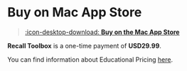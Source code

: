 # Buy on Mac App Store

> [:icon-desktop-download: **Buy on the Mac App Store**](https://apps.apple.com/us/app/recall-toolbox/id6448816971)

**Recall Toolbox** is a one-time payment of **USD29.99**.

You can find information about Educational Pricing [here](/educational/).